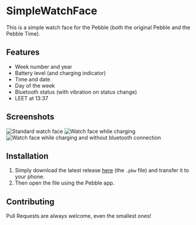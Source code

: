 # SimpleWatchFace
This is a simple watch face for the Pebble (both the original Pebble and the Pebble Time).

## Features
* Week number and year
* Battery level (and charging indicator)
* Time and date
* Day of the week
* Bluetooth status (with vibration on status change)
* LEET at 13:37

## Screenshots
![Standard watch face](http://i.imgur.com/4n5M2md.png "Standard watch face")
![Watch face while charging](http://i.imgur.com/czSpL5P.png "Watch face while charging")
![Watch face while charging and without bluetooth connection](http://i.imgur.com/m8JGqeu.png "Watch face while charging and without bluetooth connection")

## Installation
1. Simply download the latest release [here](https://github.com/Naxiz/SimpleWatchFace/releases) (the `.pbw` file) and transfer it to your phone.
2. Then open the file using the Pebble app.

## Contributing
Pull Requests are always welcome, even the smallest ones!
